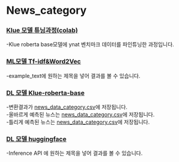 # News_category

### [Klue 모델 튜닝과정(colab)](https://github.com/wpfkcm33/News_category/blob/main/Fine_tuning_a_model_on_the_YNAT_Task(doowon).ipynb)  
  -Klue roberta base모델에 ynat 벤치마크 데이터를 파인튜닝한 과정입니다.   
### [ML모델 Tf-idf&Word2Vec](https://github.com/wpfkcm33/News_category/blob/main/News_catagory_ML.ipynb)  
  -example_text에 원하는 제목을 넣어 결과를 볼 수 있습니다.   
### [DL 모델 Klue-roberta-base](https://github.com/wpfkcm33/News_category/blob/main/news_category_DL.ipynb)   
  -변환결과가 [news_data_category.csv](https://github.com/wpfkcm33/News_category/blob/main/news_data_category.csv)에 저장됩니다.   
    -올바르게 예측된 뉴스는 [news_data_category.csv](https://github.com/wpfkcm33/News_category/blob/main/news_data_category.csv)에 저장됩니다.   
      -틀리게 예측된 뉴스는 [news_data_category.csv](https://github.com/wpfkcm33/News_category/blob/main/news_data_category.csv)에 저장됩니다.   
### [DL 모델 huggingface](https://huggingface.co/Doowon96/roberta-base-finetuned-ynat)   
  -Inference API 에 원하는 제목을 넣어 결과를 볼 수 있습니다.   
